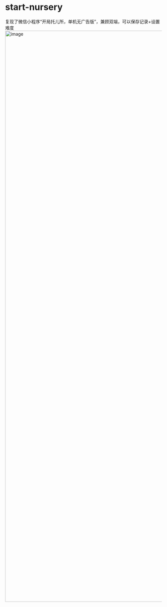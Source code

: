 # start-nursery
复现了微信小程序“开局托儿所，单机无广告版”，兼顾双端，可以保存记录+设置难度
<img width="3840" height="1838" alt="image" src="https://github.com/user-attachments/assets/5c92190c-1293-4ef7-8337-17c8c047208d" />
